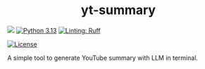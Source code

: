 


<h1 align="center">yt-summary</h1>

<p align="center">

<a href="https://github.com/astral-sh/ty"><img src="https://img.shields.io/endpoint?url=https://raw.githubusercontent.com/astral-sh/ty/main/assets/badge/v0.json"></a>
<a href="https://www.python.org/downloads/release/python-3131/"><img src="https://img.shields.io/badge/python-3.13-blue.svg" alt="Python 3.13"></a>
<a href="https://github.com/astral-sh/ruff"><img src="https://img.shields.io/endpoint?url=https://raw.githubusercontent.com/astral-sh/ruff/main/assets/badge/v2.json" alt="Linting: Ruff"></a>

<a href="LICENSE"><img alt="License" src="https://img.shields.io/static/v1?logo=MIT&color=Blue&message=MIT&label=License"/></a>
</p>



A simple tool to generate YouTube summary with LLM in terminal.
